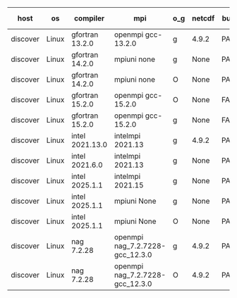 

| host     | os       | compiler                              | mpi                      | o_g        | netcdf        | build       | u_pass          | u_fail          | s_pass            | s_fail            | e_pass             | e_fail             | nuopc_pass       | nuopc_fail       | artifacts link          |
|----------|----------|---------------------------------------|--------------------------|------------|---------------|-------------|-----------------|-----------------|-------------------|-------------------|--------------------|--------------------|------------------|------------------|-------------------------|
| discover | Linux | gfortran 13.2.0 | openmpi gcc-13.2.0  | g | 4.9.2  | PASS | None | None | None | None | None | None | None | None | <a href="https://github.com/esmf-org/esmf-test-artifacts/tree/81033c23b475ffdf77cdf58048b6f70c9f86f527/develop/gfortran/13.2.0/g/openmpi/gcc-13.2.0" target="_blank">81033c2</a> | 
| discover | Linux | gfortran 14.2.0 | mpiuni none  | g | None  | PASS | None | None | None | None | None | None | None | None | <a href="https://github.com/esmf-org/esmf-test-artifacts/tree/fe06fd8bb2ebc0ddbe37096c9d3278f554b521f8/develop/gfortran/14.2.0/g/mpiuni/none" target="_blank">fe06fd8</a> | 
| discover | Linux | gfortran 14.2.0 | mpiuni none  | O | None  | PASS | None | None | None | None | None | None | None | None | <a href="https://github.com/esmf-org/esmf-test-artifacts/tree/db9aba5b205ad5a709932d42e13c865d4774b210/develop/gfortran/14.2.0/O/mpiuni/none" target="_blank">db9aba5</a> | 
| discover | Linux | gfortran 15.2.0 | openmpi gcc-15.2.0  | O | None  | FAIL | None | None | None | None | None | None | None | None | <a href="https://github.com/esmf-org/esmf-test-artifacts/tree/bb21cd21a1ff72e908629cfdf0d7ef6e9d04613d/develop/gfortran/15.2.0/O/openmpi/gcc-15.2.0" target="_blank">bb21cd2</a> | 
| discover | Linux | gfortran 15.2.0 | openmpi gcc-15.2.0  | g | None  | FAIL | None | None | None | None | None | None | None | None | <a href="https://github.com/esmf-org/esmf-test-artifacts/tree/ec0511513e346b7ecadde3724949bd4829aa4d48/develop/gfortran/15.2.0/g/openmpi/gcc-15.2.0" target="_blank">ec05115</a> | 
| discover | Linux | intel 2021.13.0 | intelmpi 2021.13  | g | 4.9.2  | PASS | None | None | None | None | None | None | None | None | <a href="https://github.com/esmf-org/esmf-test-artifacts/tree/ecea0b0dc8391b55b2e976d78790eb4ebef935fc/develop/intel/2021.13.0/g/intelmpi/2021.13" target="_blank">ecea0b0</a> | 
| discover | Linux | intel 2021.6.0 | intelmpi 2021.13  | g | None  | PASS | None | None | None | None | None | None | None | None | <a href="https://github.com/esmf-org/esmf-test-artifacts/tree/fe7cee3ff2363e0502220a817447b6b55414f285/develop/intel/2021.6.0/g/intelmpi/2021.13" target="_blank">fe7cee3</a> | 
| discover | Linux | intel 2025.1.1 | intelmpi 2021.15  | g | None  | PASS | None | None | None | None | None | None | None | None | <a href="https://github.com/esmf-org/esmf-test-artifacts/tree/b07665ba1ddf096ffda07679cb459e92da8583ab/develop/intel/2025.1.1/g/intelmpi/2021.15" target="_blank">b07665b</a> | 
| discover | Linux | intel 2025.1.1 | mpiuni None  | g | None  | PASS | None | None | None | None | None | None | None | None | <a href="https://github.com/esmf-org/esmf-test-artifacts/tree/ef3d437a37f2292dfb421147322ea2181d991f96/develop/intel/2025.1.1/g/mpiuni/None" target="_blank">ef3d437</a> | 
| discover | Linux | intel 2025.1.1 | mpiuni None  | O | None  | PASS | None | None | None | None | None | None | None | None | <a href="https://github.com/esmf-org/esmf-test-artifacts/tree/e9520077881a91e57ac8ce91526a55b42f8748df/develop/intel/2025.1.1/O/mpiuni/None" target="_blank">e952007</a> | 
| discover | Linux | nag 7.2.28 | openmpi nag_7.2.7228-gcc_12.3.0  | g | 4.9.2  | PASS | None | None | None | None | None | None | None | None | <a href="https://github.com/esmf-org/esmf-test-artifacts/tree/3151509b4eb9d3602130de7565fa68c8c0803c5b/develop/nag/7.2.28/g/openmpi/nag_7.2.7228-gcc_12.3.0" target="_blank">3151509</a> | 
| discover | Linux | nag 7.2.28 | openmpi nag_7.2.7228-gcc_12.3.0  | O | 4.9.2  | PASS | None | None | None | None | None | None | None | None | <a href="https://github.com/esmf-org/esmf-test-artifacts/tree/32b5d99fbea6d05d5f3cd50dce07ab5f4e3a76e1/develop/nag/7.2.28/O/openmpi/nag_7.2.7228-gcc_12.3.0" target="_blank">32b5d99</a> | 
